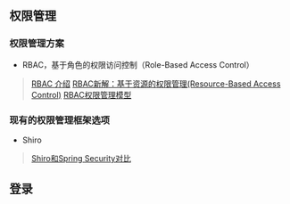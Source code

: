 ## 权限管理
### 权限管理方案
- RBAC，基于角色的权限访问控制（Role-Based Access Control）
> [RBAC 介绍](https://www.sojson.com/blog/141.html)
> [RBAC新解：基于资源的权限管理(Resource-Based Access Control)](https://globeeip.iteye.com/blog/1236167)
> [RBAC权限管理模型](https://www.xiaoman.cn/detail/150)
### 现有的权限管理框架选项
-  Shiro
> [Shiro和Spring Security对比](https://blog.csdn.net/liyuejin/article/details/77838868)
## 登录
<!--stackedit_data:
eyJoaXN0b3J5IjpbLTcwNjI3OTg1MCwtMjA2MjMzNTYxLDc2NT
g1MjQ5NCwtMTI4OTI2NTg0NiwxMDY4NDAwMTcxXX0=
-->